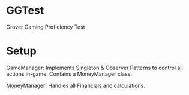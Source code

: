 # GGTest
 Grover Gaming Proficiency Test
 
 
# Setup
 
GameManager: Implements Singleton & Observer Patterns to control all actions in-game. Contains a MoneyManager class.

MoneyManager: Handles all Financials and calculations.
